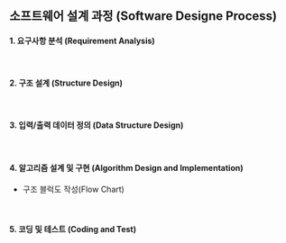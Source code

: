 ## 소프트웨어 설계 과정 (Software Designe Process)

<h4>1. 요구사항 분석 (Requirement Analysis) </h4>
<br>
<h4>2. 구조 설계 (Structure Design) </h4> 
<br>
<h4>3. 입력/출력 데이터 정의 (Data Structure Design)</h4>
<br>
<h4>4. 알고리즘 설계 및 구현 (Algorithm Design and Implementation)</h4>
<ul>
  <li>
    구조 블럭도 작성(Flow Chart)
  </li>
  </ul>
<br>
<h4>5. 코딩 및 테스트 (Coding and Test)</  
